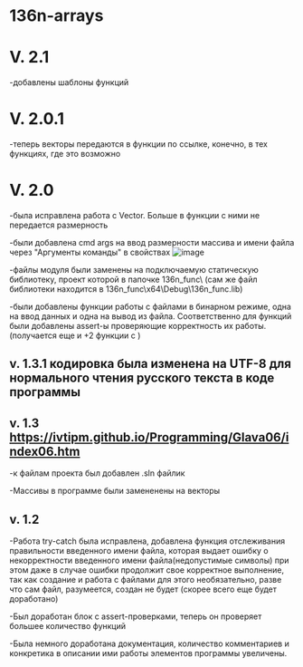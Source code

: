 # 136n-arrays

# V. 2.1

-добавлены шаблоны функций

# V. 2.0.1
-теперь векторы передаются в функции по ссылке, конечно, в тех функциях, где это возможно

# V. 2.0

-была исправлена работа с Vector. Больше в функции с ними не передается размерность

-были добавлена cmd args на ввод размерности массива и имени файла через "Аргументы команды" в свойствах
![image](https://github.com/YudinDP/136n-arrays/assets/146605173/85489e6e-ee3b-436d-bab7-efaa4e2a60cd)

-файлы модуля были заменены на подключаемую статическую библиотеку, проект которой в папочке 136n_func\    (сам же файл библиотеки находится в 136n_func\x64\Debug\136n_func.lib)

-были добавлены функции работы с файлами в бинарном режиме, одна на ввод данных и одна на вывод из файла. Соответственно для функций были добавлены assert-ы проверяющие корректность их работы.(получается еще и +2 функции с <vector>)


## v. 1.3.1 кодировка была изменена на UTF-8 для нормального чтения русского текста в коде программы

## v. 1.3    https://ivtipm.github.io/Programming/Glava06/index06.htm

-к файлам проекта был добавлен .sln файлик

-Массивы в программе были замененены на векторы


## v. 1.2

-Работа try-catch была исправлена, добавлена функция отслеживания правильности введенного имени файла, которая выдает ошибку о некорректности введенного имени файла(недопустимые символы)
при этом даже в случае ошибки продолжит свое корректное выполнение, так как создание и работа с файлами для этого необязательно, разве что сам файл, разумеется, создан не будет
(скорее всего еще будет доработано)

-Был доработан блок с assert-проверками, теперь он проверяет большее количество функций

-Была немного доработана документация, количество комментариев и конкретика в описании ими работы элементов программы увеличены.
